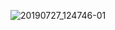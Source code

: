 
![20190727_124746-01](https://user-images.githubusercontent.com/71958293/94358142-78795000-00bc-11eb-8be7-e918bc9e4b40.jpeg)
